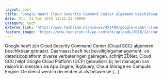 ```yaml
---
layout: post
title: "Google maakt Cloud Security Command Center algemeen beschikbaar"
date: Thu, 11 Apr 2019 11:31:23 +0000
category: tech
externe_link: "https://www.techzine.nl/nieuws/421489/google-maakt-cloud-security-command-center-algemeen-beschikbaar.html"
feature_image: "https://www.techzine.nl/wp-content/uploads/2018/12/shutterstock_552493561.jpg"
---
```


Google heeft zijn Cloud Security Command Center (Cloud SCC) algemeen beschikbaar gemaakt. Daarnaast heeft het beveiligingsmanagement- en datarisicoplatform diverse verbeteringen gekregen, schrijft ZDNet. Cloud SCC helpt Google Cloud Platform (GCP) gebruikers bij het managen van risico&#8217;s in diensten als App Engine, BigQuery, Cloud Storage en Compute Engine. De dienst werd in december al als bètaversie [&#8230;]
